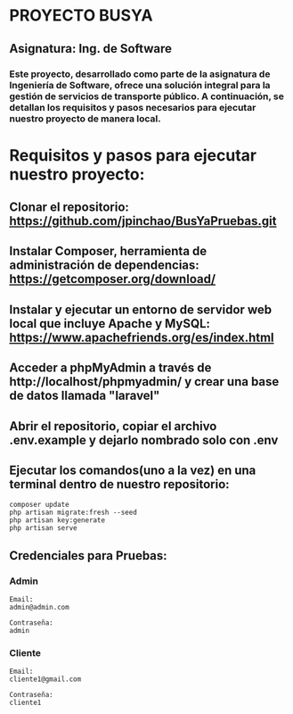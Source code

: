 # PROYECTO BUSYA

## Asignatura: Ing. de Software
### Este proyecto, desarrollado como parte de la asignatura de Ingeniería de Software, ofrece una solución integral para la gestión de servicios de transporte público. A continuación, se detallan los requisitos y pasos necesarios para ejecutar nuestro proyecto de manera local.
# Requisitos y pasos para ejecutar nuestro proyecto:
## Clonar el repositorio: https://github.com/jpinchao/BusYaPruebas.git

## Instalar Composer, herramienta de administración de dependencias: https://getcomposer.org/download/    

## Instalar y ejecutar un entorno de servidor web local que incluye Apache y MySQL: https://www.apachefriends.org/es/index.html

## Acceder a phpMyAdmin a través de http://localhost/phpmyadmin/ y crear una base de datos llamada "laravel"

## Abrir el repositorio, copiar el archivo .env.example y dejarlo nombrado solo con .env
     
## Ejecutar los comandos(uno a la vez) en una terminal dentro de nuestro repositorio:
    composer update
    php artisan migrate:fresh --seed
    php artisan key:generate
    php artisan serve 

## Credenciales para Pruebas:
### Admin

    Email:
    admin@admin.com

    Contraseña:
    admin

### Cliente

    Email:
    cliente1@gmail.com

    Contraseña:
    cliente1
